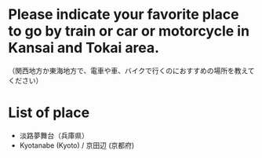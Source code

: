 # Please indicate your favorite place to go by train or car or motorcycle in Kansai and Tokai area.
（関西地方か東海地方で、電車や車、バイクで行くのにおすすめの場所を教えてください）

# List of place
- 淡路夢舞台（兵庫県）
- Kyotanabe (Kyoto) / 京田辺 (京都府)

